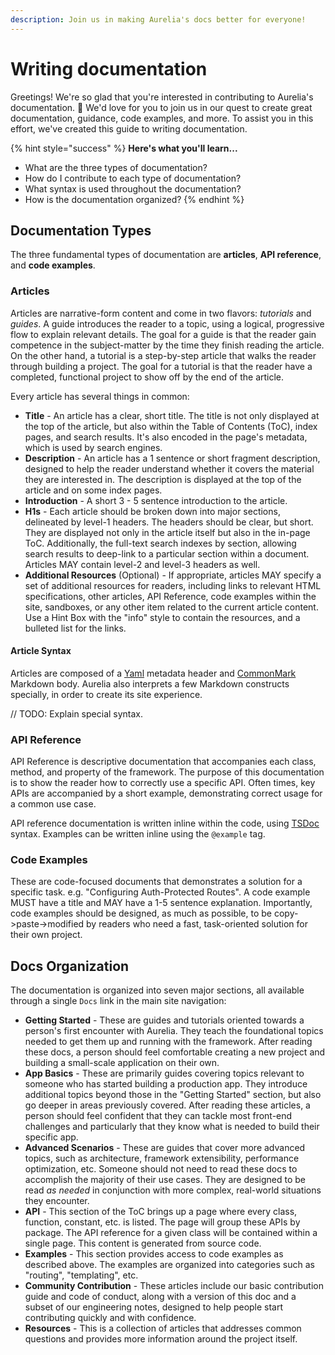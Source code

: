 ```yaml
---
description: Join us in making Aurelia's docs better for everyone!
---
```


# Writing documentation

Greetings! We're so glad that you're interested in contributing to Aurelia's documentation. :pray: We'd love for you to join us in our quest to create great documentation, guidance, code examples, and more. To assist you in this effort, we've created this guide to writing documentation.

{% hint style="success" %}
**Here's what you'll learn...**

* What are the three types of documentation?
* How do I contribute to each type of documentation?
* What syntax is used throughout the documentation?
* How is the documentation organized?
{% endhint %}

## Documentation Types

The three fundamental types of documentation are **articles**, **API reference**, and **code examples**.

### Articles

Articles are narrative-form content and come in two flavors: _tutorials_ and _guides_. A guide introduces the reader to a topic, using a logical, progressive flow to explain relevant details. The goal for a guide is that the reader gain competence in the subject-matter by the time they finish reading the article. On the other hand, a tutorial is a step-by-step article that walks the reader through building a project. The goal for a tutorial is that the reader have a completed, functional project to show off by the end of the article.

Every article has several things in common:

* **Title** - An article has a clear, short title. The title is not only displayed at the top of the article, but also within the Table of Contents (ToC), index pages, and search results. It's also encoded in the page's metadata, which is used by search engines.
* **Description** - An article has a 1 sentence or short fragment description, designed to help the reader understand whether it covers the material they are interested in. The description is displayed at the top of the article and on some index pages.
* **Introduction** - A short 3 - 5 sentence introduction to the article.
* **H1s** - Each article should be broken down into major sections, delineated by level-1 headers. The headers should be clear, but short. They are displayed not only in the article itself but also in the in-page ToC. Additionally, the full-text search indexes by section, allowing search results to deep-link to a particular section within a document. Articles MAY contain level-2 and level-3 headers as well.
* **Additional Resources** (Optional) - If appropriate, articles MAY specify a set of additional resources for readers, including links to relevant HTML specifications, other articles, API Reference, code examples within the site, sandboxes, or any other item related to the current article content. Use a Hint Box with the "info" style to contain the resources, and a bulleted list for the links.

#### Article Syntax

Articles are composed of a [Yaml](https://yaml.org/) metadata header and [CommonMark](https://commonmark.org/) Markdown body. Aurelia also interprets a few Markdown constructs specially, in order to create its site experience.

// TODO: Explain special syntax.

### API Reference

API Reference is descriptive documentation that accompanies each class, method, and property of the framework. The purpose of this documentation is to show the reader how to correctly use a specific API. Often times, key APIs are accompanied by a short example, demonstrating correct usage for a common use case.

API reference documentation is written inline within the code, using [TSDoc](https://github.com/Microsoft/tsdoc) syntax. Examples can be written inline using the `@example` tag.

### Code Examples

These are code-focused documents that demonstrates a solution for a specific task. e.g. "Configuring Auth-Protected Routes". A code example MUST have a title and MAY have a 1-5 sentence explanation. Importantly, code examples should be designed, as much as possible, to be copy->paste->modified by readers who need a fast, task-oriented solution for their own project.

## Docs Organization

The documentation is organized into seven major sections, all available through a single `Docs` link in the main site navigation:

* **Getting Started** - These are guides and tutorials oriented towards a person's first encounter with Aurelia. They teach the foundational topics needed to get them up and running with the framework. After reading these docs, a person should feel comfortable creating a new project and building a small-scale application on their own.
* **App Basics** - These are primarily guides covering topics relevant to someone who has started building a production app. They introduce additional topics beyond those in the "Getting Started" section, but also go deeper in areas previously covered. After reading these articles, a person should feel confident that they can tackle most front-end challenges and particularly that they know what is needed to build their specific app.
* **Advanced Scenarios** - These are guides that cover more advanced topics, such as architecture, framework extensibility, performance optimization, etc. Someone should not need to read these docs to accomplish the majority of their use cases. They are designed to be read _as needed_ in conjunction with more complex, real-world situations they encounter.
* **API** - This section of the ToC brings up a page where every class, function, constant, etc. is listed. The page will group these APIs by package. The API reference for a given class will be contained within a single page. This content is generated from source code.
* **Examples** - This section provides access to code examples as described above. The examples are organized into categories such as "routing", "templating", etc.
* **Community Contribution** - These articles include our basic contribution guide and code of conduct, along with a version of this doc and a subset of our engineering notes, designed to help people start contributing quickly and with confidence.
* **Resources** - This is a collection of articles that addresses common questions and provides more information around the project itself.
